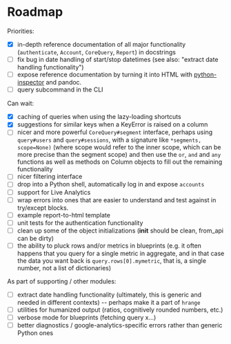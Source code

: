 # Roadmap

Priorities: 

* [x] in-depth reference documentation of all major functionality (`authenticate`, `Account`, `CoreQuery`, `Report`) in docstrings
* [ ] fix bug in date handling of start/stop datetimes (see also: "extract date handling functionality")
* [ ] expose reference documentation by turning it into HTML with [python-inspector](https://github.com/debrouwere/python-inspector/) and pandoc.
* [ ] query subcommand in the CLI

Can wait: 

* [x] caching of queries when using the lazy-loading shortcuts
* [x] suggestions for similar keys when a KeyError is raised on a column
* [ ] nicer and more powerful `CoreQuery#segment` interface, perhaps using `query#users` and `query#sessions`, with a signature like `*segments, scope=None)` (where scope would refer to the inner scope, which can be more precise than the segment scope) and then use the `or`, `and` and `any` functions as well as methods on Column objects to fill out the remaining functionality
* [ ] nicer filtering interface
* [ ] drop into a Python shell, automatically log in and expose `accounts`
* [ ] support for Live Analytics
* [ ] wrap errors into ones that are easier to understand and test against in try/except blocks.
* [ ] example report-to-html template
* [ ] unit tests for the authentication functionality
* [ ] clean up some of the object initializations (__init__ should be clean, from_api can be dirty)
* [ ] the ability to pluck rows and/or metrics in blueprints (e.g. it often happens that you query for a single metric in aggregate, and in that case the data you want back is `query.rows[0].mymetric`, that is, a single number, not a list of dictionaries)

As part of supporting / other modules: 

* [ ] extract date handling functionality (ultimately, this is generic and needed in different contexts) -- perhaps make it a part of `hrange`
* [ ] utilities for humanized output (ratios, cognitively rounded numbers, etc.)
* [ ] verbose mode for blueprints (fetching query x...)
* [ ] better diagnostics / google-analytics-specific errors rather than generic Python ones
